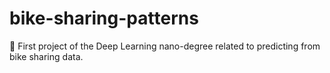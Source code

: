# bike-sharing-patterns
:robot: First project of the Deep Learning nano-degree related to predicting from bike sharing data.
